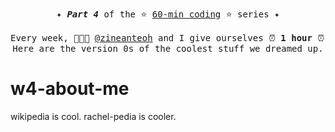 <pre align="center">
✦ <b><i>Part 4</i></b> of the ⭐ <a href="https://github.com/kohrachel/60-min-coding">60-min coding</a> ⭐ series ✦
    
Every week, 🧑🏻‍💻 <a href="https://github.com/zineanteoh">@zineanteoh</a> and I give ourselves ⏰ <b>1 hour</b> ⏰ to make something with AI.
Here are the version 0s of the coolest stuff we dreamed up.
</pre> 

# w4-about-me

wikipedia is cool. rachel-pedia is cooler.


